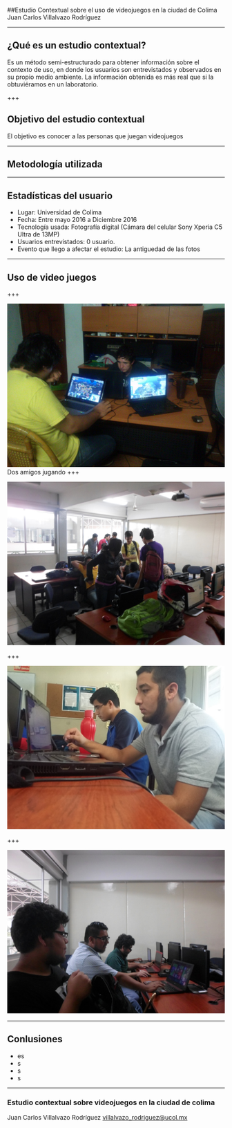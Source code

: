 ##Estudio Contextual sobre el uso de videojuegos en la ciudad de Colima
Juan Carlos Villalvazo Rodríguez

---

## ¿Qué es un estudio contextual?

Es un método semi-estructurado para obtener información sobre el contexto de uso, en donde los usuarios son entrevistados y observados en su propio medio ambiente. La información obtenida es más real que si la obtuviéramos en un laboratorio.

+++
## Objetivo del estudio contextual

El objetivo es conocer a las personas que juegan videojuegos

---

## Metodología utilizada



---

## Estadísticas del usuario

* Lugar: Universidad de Colima
* Fecha: Entre mayo 2016 a Diciembre 2016
* Tecnología usada: Fotografía digital (Cámara del celular Sony Xperia C5 Ultra de 13MP)
* Usuarios entrevistados: 0 usuario.
* Evento que llego a afectar el estudio: La antiguedad de las fotos
---
## Uso de video juegos

+++

![Foto1](assets/foto-4.jpeg)
Dos amigos jugando
+++

![Foto2](assets/foto-3.jpeg)

+++

![Foto3](assets/foto-5.jpeg)

+++

![Foto4](assets/foto-6.jpeg)

---
## Conlusiones
- es
- s
- s
- s
---

### Estudio contextual sobre videojuegos en la ciudad de colima
Juan Carlos Villalvazo Rodríguez
villalvazo_rodriguez@ucol.mx
